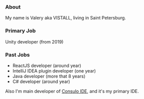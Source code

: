 ### About

My name is Valery aka VISTALL, living in Saint Petersburg.

### Primary Job

Unity developer (from 2019) 

### Past Jobs

 * ReactJS developer (around year)
 * IntelliJ IDEA plugin developer (one year)
 * Java developer (more that 8 years)
 * C# developer (around year)
 
Also I'm main developer of [Consulo IDE](https://github.com/consulo), and it's my primary IDE.
